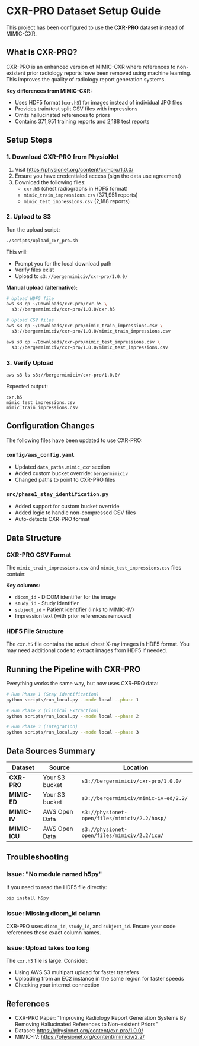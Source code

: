 # CXR-PRO Dataset Setup Guide

This project has been configured to use the **CXR-PRO** dataset instead of MIMIC-CXR.

## What is CXR-PRO?

CXR-PRO is an enhanced version of MIMIC-CXR where references to non-existent prior radiology reports have been removed using machine learning. This improves the quality of radiology report generation systems.

**Key differences from MIMIC-CXR:**
- Uses HDF5 format (`cxr.h5`) for images instead of individual JPG files
- Provides train/test split CSV files with impressions
- Omits hallucinated references to priors
- Contains 371,951 training reports and 2,188 test reports

## Setup Steps

### 1. Download CXR-PRO from PhysioNet

1. Visit https://physionet.org/content/cxr-pro/1.0.0/
2. Ensure you have credentialed access (sign the data use agreement)
3. Download the following files:
   - `cxr.h5` (chest radiographs in HDF5 format)
   - `mimic_train_impressions.csv` (371,951 reports)
   - `mimic_test_impressions.csv` (2,188 reports)

### 2. Upload to S3

Run the upload script:

```bash
./scripts/upload_cxr_pro.sh
```

This will:
- Prompt you for the local download path
- Verify files exist
- Upload to `s3://bergermimiciv/cxr-pro/1.0.0/`

**Manual upload (alternative):**

```bash
# Upload HDF5 file
aws s3 cp ~/Downloads/cxr-pro/cxr.h5 \
  s3://bergermimiciv/cxr-pro/1.0.0/cxr.h5

# Upload CSV files
aws s3 cp ~/Downloads/cxr-pro/mimic_train_impressions.csv \
  s3://bergermimiciv/cxr-pro/1.0.0/mimic_train_impressions.csv

aws s3 cp ~/Downloads/cxr-pro/mimic_test_impressions.csv \
  s3://bergermimiciv/cxr-pro/1.0.0/mimic_test_impressions.csv
```

### 3. Verify Upload

```bash
aws s3 ls s3://bergermimiciv/cxr-pro/1.0.0/
```

Expected output:
```
cxr.h5
mimic_test_impressions.csv
mimic_train_impressions.csv
```

## Configuration Changes

The following files have been updated to use CXR-PRO:

### `config/aws_config.yaml`
- Updated `data_paths.mimic_cxr` section
- Added custom bucket override: `bergermimiciv`
- Changed paths to point to CXR-PRO files

### `src/phase1_stay_identification.py`
- Added support for custom bucket override
- Added logic to handle non-compressed CSV files
- Auto-detects CXR-PRO format

## Data Structure

### CXR-PRO CSV Format

The `mimic_train_impressions.csv` and `mimic_test_impressions.csv` files contain:

**Key columns:**
- `dicom_id` - DICOM identifier for the image
- `study_id` - Study identifier
- `subject_id` - Patient identifier (links to MIMIC-IV)
- Impression text (with prior references removed)

### HDF5 File Structure

The `cxr.h5` file contains the actual chest X-ray images in HDF5 format. You may need additional code to extract images from HDF5 if needed.

## Running the Pipeline with CXR-PRO

Everything works the same way, but now uses CXR-PRO data:

```bash
# Run Phase 1 (Stay Identification)
python scripts/run_local.py --mode local --phase 1

# Run Phase 2 (Clinical Extraction)
python scripts/run_local.py --mode local --phase 2

# Run Phase 3 (Integration)
python scripts/run_local.py --mode local --phase 3
```

## Data Sources Summary

| Dataset | Source | Location |
|---------|--------|----------|
| **CXR-PRO** | Your S3 bucket | `s3://bergermimiciv/cxr-pro/1.0.0/` |
| **MIMIC-ED** | Your S3 bucket | `s3://bergermimiciv/mimic-iv-ed/2.2/` |
| **MIMIC-IV** | AWS Open Data | `s3://physionet-open/files/mimiciv/2.2/hosp/` |
| **MIMIC-ICU** | AWS Open Data | `s3://physionet-open/files/mimiciv/2.2/icu/` |

## Troubleshooting

### Issue: "No module named h5py"

If you need to read the HDF5 file directly:

```bash
pip install h5py
```

### Issue: Missing dicom_id column

CXR-PRO uses `dicom_id`, `study_id`, and `subject_id`. Ensure your code references these exact column names.

### Issue: Upload takes too long

The `cxr.h5` file is large. Consider:
- Using AWS S3 multipart upload for faster transfers
- Uploading from an EC2 instance in the same region for faster speeds
- Checking your internet connection

## References

- CXR-PRO Paper: "Improving Radiology Report Generation Systems By Removing Hallucinated References to Non-existent Priors"
- Dataset: https://physionet.org/content/cxr-pro/1.0.0/
- MIMIC-IV: https://physionet.org/content/mimiciv/2.2/
